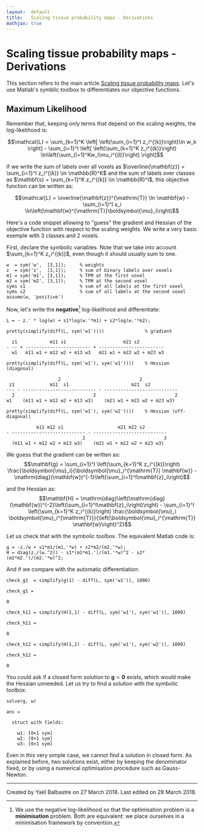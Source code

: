 ```yaml
---
layout:  default
title:   Scaling tissue probability maps - Derivations
mathjax: true
---
```


Scaling tissue probability maps - Derivations
=============================================

This section refers to the main article [Scaling tissue probability maps](tpm-scale).
Let's use Matlab's symblic toolbox to differentiates our objective functions.

Maximum Likelihood
------------------

Remember that, keeping only terms that depend on the scaling weights, the log-likelihood is:

$$\mathcal{L}
= \sum_{k=1}^K \left[ \left(\sum_{i=1}^I z_i^{(k)}\right)\ln w_k \right] - \sum_{i=1}^I \left[ \left(\sum_{k=1}^K z_i^{(k)}\right) \ln\left(\sum_{l=1}^Kw_l\mu_i^{(l)}\right) \right]$$

If we write the sum of labels over all voxels as $\overline{\mathbf{z}} = \sum_{i=1}^I z_i^{(k)} \in \mathbb{R}^K$ and the sum of labels over classes as $\mathbf{s} = \sum_{k=1}^K z_i^{(k)} \in \mathbb{R}^I$, this objective function can be written as:

$$\mathcal{L}
= \overline{\mathbf{z}}^{\mathrm{T}} \ln \mathbf{w} - \sum_{i=1}^I s_i \ln\left(\mathbf{w}^{\mathrm{T}}\boldsymbol{\mu}_i\right)$$

Here's a code snippet allowing to "guess" the gradient and Hessian of the objective function with respect to the scaling weights. We write a very basic exemple with 3 classes and 2 voxels.


First, declare the symbolic variables. Note that we take into account $\sum_{k=1}^K z_i^{(k)}$, even though it should usually sum to one.
```=
w  = sym('w',  [3,1]);     % weights
z  = sym('z',  [3,1]);     % sum of binary labels over voxels
m1 = sym('m1', [3,1]);     % TPM at the first voxel
m2 = sym('m2', [3,1]);     % TPM at the second voxel
syms s1                    % sum of all labels at the first voxel
syms s2                    % sum of all labels at the second voxel
assume(w, 'positive')
```

Now, let's write the **negative**[^negativell] log-likelihood and differentiate:

[^negativell]: We use the negative log-likelihood so that the optimisation problem is a **minimisation** problem. Both are equivalent: we place ourselves in a minimisation framework by convention.

```=+
L = - z.' * log(w) + s1*log(w.'*m1) + s2*log(w.'*m2);

pretty(simplify(diff(L, sym('w1'))))               % gradient
```
```
  z1            m11 s1                     m21 s2
- -- + ------------------------ + ------------------------
  w1   m11 w1 + m12 w2 + m13 w3   m21 w1 + m22 w2 + m23 w3
```
```=+
pretty(simplify(diff(L, sym('w1'), sym('w1'))))    % Hessian (diagonal)
```
```
                   2                             2
 z1             m11  s1                       m21  s2
--- - --------------------------- - ---------------------------
  2                             2                             2
w1    (m11 w1 + m12 w2 + m13 w3)    (m21 w1 + m22 w2 + m23 w3)
```
```=+
pretty(simplify(diff(L, sym('w1'), sym('w2'))))    % Hessian (off-diagonal)
```
```
           m11 m12 s1                    m21 m22 s2
- --------------------------- - ---------------------------
                            2                             2
  (m11 w1 + m12 w2 + m13 w3)    (m21 w1 + m22 w2 + m23 w3)
```

We guess that the gradient can be written as:
$$\mathbf{g} = \sum_{i=1}^I \left(\sum_{k=1}^K z_i^{(k)}\right) \frac{\boldsymbol{\mu}_i}{\boldsymbol{\mu}_i^{\mathrm{T}} \mathbf{w}} - \mathrm{diag}(\mathbf{w})^{-1}\left(\sum_{i=1}^I\mathbf{z}_i\right)$$

and the Hessian as:
$$\mathbf{H} = \mathrm{diag}\left(\mathrm{diag}(\mathbf{w})^{-2}\left(\sum_{i=1}^I\mathbf{z}_i\right)\right) - \sum_{i=1}^I \left(\sum_{k=1}^K z_i^{(k)}\right) \frac{\boldsymbol{\mu}_i \boldsymbol{\mu}_i^{\mathrm{T}}}{\left(\boldsymbol{\mu}_i^{\mathrm{T}} \mathbf{w}\right)^2}$$

Let us check that with the symbolic toolbox. The equivalent Matlab code is:
```=
g = -z./w + s1*m1/(m1.'*w) + s2*m2/(m2.'*w);
H = diag(z./(w.^2)) - s1*(m1*m1.')/(m1.'*w)^2 - s2*(m2*m2.')/(m2.'*w)^2;

```
And if we compare with the automatic differentiation:
```=+
check_g1  = simplify(g(1) - diff(L, sym('w1')), 1000)
```
```
check_g1 =

0
```
```=+
check_h11 = simplify(H(1,1) - diff(L, sym('w1'), sym('w1')), 1000)
```
```
check_h11 =

0
```
```=+
check_h12 = simplify(H(1,2) - diff(L, sym('w1'), sym('w2')), 1000)
```
```
check_h12 =

0
```

You could ask if a closed form solution to $\mathbf{g} = \mathbf{0}$ exists, which would make the Hessian unneeded. Let us try to find a solution with the symbolic toolbox:
```=+
solve(g, w)
```
```
ans =

  struct with fields:

    w1: [0×1 sym]
    w2: [0×1 sym]
    w3: [0×1 sym]
```
Even in this very simple case, we cannot find a solution in closed form. As explained before, two solutions exist, either by keeping the denominator fixed, or by using a numerical optimisation procedure such as Gauss-Newton.

---
Created by Yaël Balbastre on 27 March 2018.
Last edited on 28 March 2018.
